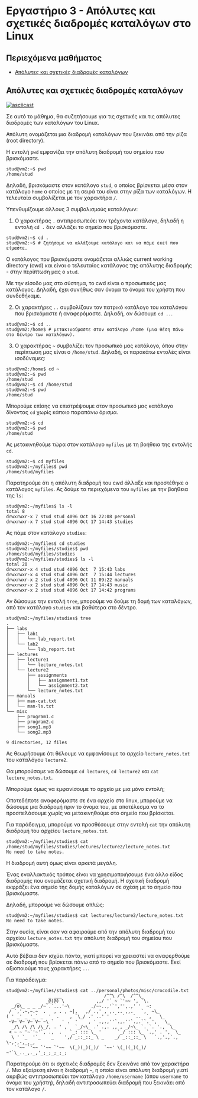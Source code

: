 # Εργαστήριο 3 - Απόλυτες και σχετικές διαδρομές καταλόγων στο Linux

## Περιεχόμενα μαθήματος

- [Απόλυτες και σχετικές διαδρομές καταλόγων](#απόλυτες-και-σχετικές-διαδρομές-καταλόγων)

## Απόλυτες και σχετικές διαδρομές καταλόγων
[![asciicast](https://asciinema.org/a/EbyScXzgjqoZNRz92SOQdkWZJ.svg)](https://asciinema.org/a/EbyScXzgjqoZNRz92SOQdkWZJ)

Σε αυτό το μάθημα, θα συζητήσουμε για τις σχετικές και τις απόλυτες διαδρομές των καταλόγων του Linux.

Απόλυτη ονομάζεται μια διαδρομή καταλόγων που ξεκινάει από την ρίζα (root directory).

Η εντολή `pwd` εμφανίζει την απόλυτη διαδρομή του σημείου που βρισκόμαστε.

```console
stud@vm2:~$ pwd
/home/stud
```

Δηλαδή, βρισκόμαστε στον κατάλογο `stud`, o οποίος βρίσκεται μέσα στον κατάλογο `home` ο οποίος με τη σειρά του είναι στην ρίζα των καταλόγων. Η τελευταία συμβολίζεται με τον χαρακτήρα `/`.

Υπενθυμίζουμε άλλους 3 συμβολισμούς καταλόγων:
1) Ο χαρακτήρας `.` αντιπροσωπεύει τον τρέχοντα κατάλογο, δηλαδή η εντολή `cd .` δεν αλλάζει το σημείο που βρισκόμαστε.

```console
stud@vm2:~$ cd .
stud@vm2:~$ # ζητήσαμε να αλλάξουμε κατάλογο και να πάμε εκεί που είμαστε.
```

Ο κατάλογος που βρισκόμαστε ονομάζεται αλλιώς current working directory (cwd) και είναι ο τελευταίος κατάλογος της απόλυτης διαδρομής - στην περίπτωση μας ο `stud`.

Με την είσοδο μας στο σύστημα, το cwd είναι ο προσωπικός μας κατάλογος. Δηλαδή, έχει συνήθως σαν όνομα το όνομα του χρήστη που συνδεθήκαμε.


2) Οι χαρακτήρες `..` συμβολίζουν τον πατρικό κατάλογο του καταλόγου που βρισκόμαστε ή αναφερόμαστε. Δηλαδή, αν δώσουμε `cd ..`.

```console
stud@vm2:~$ cd ..
stud@vm2:/home$ # μετακινούμαστε στον κατάλογο /home (μια θέση πάνω στο δέντρο των καταλόγων).
```

3) Ο χαρακτήρας `~` συμβολίζει τον προσωπικό μας κατάλογο, όπου στην περίπτωση μας είναι ο `/home/stud`. Δηλαδή, οι παρακάτω εντολές είναι ισοδύναμες:

```console
stud@vm2:/home$ cd ~
stud@vm2:~$ pwd
/home/stud
stud@vm2:~$ cd /home/stud
stud@vm2:~$ pwd
/home/stud
```

Μπορούμε επίσης να επιστρέψουμε στον προσωπικό μας κατάλογο δίνοντας `cd` χωρίς κάποιο παραπάνω όρισμα.

```console
stud@vm2:~$ cd
stud@vm2:~$ pwd
/home/stud
```

Ας μετακινηθούμε τώρα στον κατάλογο `myfiles` με τη βοήθεια της εντολής `cd`.

```console
stud@vm2:~$ cd myfiles
stud@vm2:~/myfiles$ pwd
/home/stud/myfiles
```

Παρατηρούμε ότι η απόλυτη διαδρομή του cwd άλλαξε και προστέθηκε ο κατάλογος `myfiles`. Ας δούμε τα περιεχόμενα του `myfiles` με την βοήθεια της `ls`:

```console
stud@vm2:~/myfiles$ ls -l
total 8
drwxrwxr-x 7 stud stud 4096 Oct 16 22:08 personal
drwxrwxr-x 7 stud stud 4096 Oct 17 14:43 studies
```

Ας πάμε στον κατάλογο `studies`:

```console
stud@vm2:~/myfiles$ cd studies
stud@vm2:~/myfiles/studies$ pwd
/home/stud/myfiles/studies
stud@vm2:~/myfiles/studies$ ls -l
total 20
drwxrwxr-x 4 stud stud 4096 Oct  7 15:43 labs
drwxrwxr-x 4 stud stud 4096 Oct  7 15:44 lectures
drwxrwxr-x 2 stud stud 4096 Oct 11 09:22 manuals
drwxrwxr-x 2 stud stud 4096 Oct 17 14:43 music
drwxrwxr-x 2 stud stud 4096 Oct 17 14:42 programs
```

Αν δώσουμε την εντολή `tree`, μπορούμε να δούμε τη δομή των καταλόγων, από τον κατάλογο `studies` και βαθύτερα στο δέντρο.

```console
stud@vm2:~/myfiles/studies$ tree
.
├── labs
│   ├── lab1
│   │   └── lab_report.txt
│   └── lab2
│       └── lab_report.txt
├── lectures
│   ├── lecture1
│   │   └── lecture_notes.txt
│   └── lecture2
│       ├── assignments
│       │   ├── assignment1.txt
│       │   └── assignment2.txt
│       └── lecture_notes.txt
├── manuals
│   ├── man-cat.txt
│   └── man-ls.txt
└── misc
    ├── program1.c
    ├── program2.c
    ├── song1.mp3
    └── song2.mp3

9 directories, 12 files
```

Ας θεωρήσουμε ότι θέλουμε να εμφανίσουμε το αρχείο `lecture_notes.txt` του καταλόγου `lecture2`.

Θα μπορούσαμε να δώσουμε `cd lectures`, `cd lecture2` και `cat lecture_notes.txt`.

Μπορούμε όμως να εμφανίσουμε το αρχείο με μια μόνο εντολή;
 
Οποτεδήποτε αναφερόμαστε σε ένα αρχείο στο linux, μπορούμε να δώσουμε μια διαδρομή πριν το όνομα του, με αποτέλεσμα να το προσπελάσουμε χωρίς να μετακινηθούμε στο σημείο που βρίσκεται.

Για παράδειγμα, μπορούμε να προσθέσουμε στην εντολή `cat` την απόλυτη διαδρομή του αρχείου `lecture_notes.txt`.

```console
stud@vm2:~/myfiles/studies$ cat /home/stud/myfiles/studies/lectures/lecture2/lecture_notes.txt 
No need to take notes.
```

Η διαδρομή αυτή όμως είναι αρκετά μεγάλη.

Ένας εναλλακτικός τρόπος είναι να χρησιμοποιήσουμε ένα άλλο είδος διαδρομής που ονομάζεται σχετική διαδρομή. Η σχετική διαδρομή εκφράζει ένα σημείο της δομής καταλόγων σε σχέση με το σημείο που βρισκόμαστε.

Δηλαδή, μπορούμε να δώσουμε απλώς:

```console
stud@vm2:~/myfiles/studies$ cat lectures/lecture2/lecture_notes.txt 
No need to take notes.
```

Στην ουσία, είναι σαν να αφαιρούμε από την απόλυτη διαδρομή του αρχείου `lecture_notes.txt` την απόλυτη διαδρομή του σημείου που βρισκόμαστε.

Αυτό βέβαια δεν ισχύει πάντα, γιατί μπορεί να χρειαστεί να αναφερθούμε σε διαδρομή που βρίσκεται πάνω από το σημείο που βρισκόμαστε. Εκεί αξιοποιούμε τους χαρακτήρες `..`.

Για παράδειγμα:

```console
stud@vm2:~/myfiles/studies$ cat ../personal/photos/misc/crocodile.txt 
                _ ___                /^^\ /^\  /^^\_
    _          _@)@) \            ,,/ '` ~ `'~~ ', `\.
  _/o\_ _ _ _/~`.`...'~\        ./~~..,'`','',.,' '  ~:
 / `,'.~,~.~  .   , . , ~|,   ,/ .,' , ,. .. ,,.   `,  ~\_
( ' _' _ '_` _  '  .    , `\_/ .' ..' '  `  `   `..  `,   \_
 ~V~ V~ V~ V~ ~\ `   ' .  '    , ' .,.,''`.,.''`.,.``. ',   \_
  _/\ /\ /\ /\_/, . ' ,   `_/~\_ .' .,. ,, , _/~\_ `. `. '.,  \_
 < ~ ~ '~`'~'`, .,  .   `_: ::: \_ '      `_/ ::: \_ `.,' . ',  \_
  \ ' `_  '`_    _    ',/ _::_::_ \ _    _/ _::_::_ \   `.,'.,`., \-,-,-,_,_,
   `'~~ `'~~ `'~~ `'~~  \(_)(_)(_)/  `~~' \(_)(_)(_)/ ~'`\_.._,._,'_;_;_;_;_;
```

Παρατηρούμε ότι οι σχετικές διαδρομές δεν ξεκινάνε από τον χαρακτήρα `/`. Μια εξαίρεση είναι η διαδρομή `~`, η οποία είναι απόλυτη διαδρομή γιατί ακριβώς αντιπροσωπεύει τον κατάλογο `/home/username` (όπου `username` το όνομα του χρήστη), δηλαδή αντιπροσωπεύει διαδρομή που ξεκινάει από τον κατάλογο `/`.
